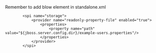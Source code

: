 Remember to add blow element in standalone.xml

            <spi name="storage">
                <provider name="readonly-property-file" enabled="true">
                    <properties>
                        <property name="path" value="${jboss.server.config.dir}/example-users.properties"/>
                    </properties>
                </provider>
            </spi>
